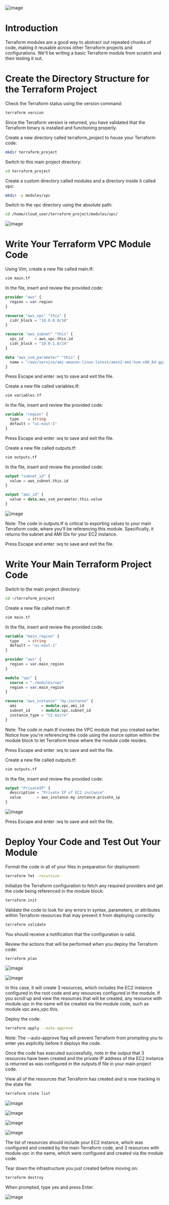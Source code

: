 ![image](https://user-images.githubusercontent.com/44756128/117154373-657cdb80-ad81-11eb-9eae-9f84f24f4f05.png)

# Introduction
Terraform modules are a good way to abstract out repeated chunks of code, making it reusable across other Terraform projects and configurations. We'll be writing a basic Terraform module from scratch and then testing it out.

# Create the Directory Structure for the Terraform Project
Check the Terraform status using the version command:
```sh
terraform version
```

Since the Terraform version is returned, you have validated that the Terraform binary is installed and functioning properly.

Create a new directory called terraform_project to house your Terraform code:
```sh
mkdir terraform_project
```

Switch to this main project directory:
```sh
cd terraform_project
```

Create a custom directory called modules and a directory inside it called vpc:
```sh
mkdir -p modules/vpc
```

Switch to the vpc directory using the absolute path:
```sh
cd /home/cloud_user/terraform_project/modules/vpc/
```

![image](https://user-images.githubusercontent.com/44756128/117156500-5dbe3680-ad83-11eb-8307-7e99ef1be966.png)

# Write Your Terraform VPC Module Code
Using Vim, create a new file called main.tf:
```sh
vim main.tf
```

In the file, insert and review the provided code:
```tf
provider "aws" {
  region = var.region
}

resource "aws_vpc" "this" {
  cidr_block = "10.0.0.0/16"
}

resource "aws_subnet" "this" {
  vpc_id     = aws_vpc.this.id
  cidr_block = "10.0.1.0/24"
}

data "aws_ssm_parameter" "this" {
  name = "/aws/service/ami-amazon-linux-latest/amzn2-ami-hvm-x86_64-gp2"
}
```

Press Escape and enter :wq to save and exit the file.

Create a new file called variables.tf:
```sh
vim variables.tf
```

In the file, insert and review the provided code:
```tf
variable "region" {
  type    = string
  default = "us-east-1"
}
```

Press Escape and enter :wq to save and exit the file.

Create a new file called outputs.tf:
```sh
vim outputs.tf
```

In the file, insert and review the provided code:
```tf
output "subnet_id" {
  value = aws_subnet.this.id
}

output "ami_id" {
  value = data.aws_ssm_parameter.this.value
}
```

![image](https://user-images.githubusercontent.com/44756128/117156962-cdccbc80-ad83-11eb-83a8-83ba967fd3bb.png)

Note: The code in outputs.tf is critical to exporting values to your main Terraform code, where you'll be referencing this module. Specifically, it returns the subnet and AMI IDs for your EC2 instance.

Press Escape and enter :wq to save and exit the file.

# Write Your Main Terraform Project Code
Switch to the main project directory:
```sh
cd ~/terraform_project
```

Create a new file called main.tf:
```sh
vim main.tf
```

In the file, insert and review the provided code:
```tf
variable "main_region" {
  type    = string
  default = "us-east-1"
}

provider "aws" {
  region = var.main_region
}

module "vpc" {
  source = "./modules/vpc"
  region = var.main_region
}

resource "aws_instance" "my-instance" {
  ami           = module.vpc.ami_id
  subnet_id     = module.vpc.subnet_id
  instance_type = "t2.micro"
}
```

Note: The code in main.tf invokes the VPC module that you created earlier. Notice how you're referencing the code using the source option within the module block to let Terraform know where the module code resides.

Press Escape and enter :wq to save and exit the file.

Create a new file called outputs.tf:
```sh
vim outputs.tf
```

In the file, insert and review the provided code:
```tf
output "PrivateIP" {
  description = "Private IP of EC2 instance"
  value       = aws_instance.my-instance.private_ip
}
```

![image](https://user-images.githubusercontent.com/44756128/117157399-2f8d2680-ad84-11eb-96ad-742a1085c8b8.png)

Press Escape and enter :wq to save and exit the file.

# Deploy Your Code and Test Out Your Module
Format the code in all of your files in preparation for deployment:
```sh
terraform fmt -recursive
```

Initialize the Terraform configuration to fetch any required providers and get the code being referenced in the module block:
```sh
terraform init
```

Validate the code to look for any errors in syntax, parameters, or attributes within Terraform resources that may prevent it from deploying correctly:
```sh
terraform validate
```

You should receive a notification that the configuration is valid.

Review the actions that will be performed when you deploy the Terraform code:
```sh
terraform plan
```

![image](https://user-images.githubusercontent.com/44756128/117157710-6feca480-ad84-11eb-882f-233d05900a6b.png)

![image](https://user-images.githubusercontent.com/44756128/117157887-97dc0800-ad84-11eb-9e62-a74828d5c41e.png)

In this case, it will create 3 resources, which includes the EC2 instance configured in the root code and any resources configured in the module. If you scroll up and view the resources that will be created, any resource with module.vpc in the name will be created via the module code, such as module.vpc.aws_vpc.this.

Deploy the code:
```sh
terraform apply --auto-approve
```

Note: The --auto-approve flag will prevent Terraform from prompting you to enter yes explicitly before it deploys the code.

Once the code has executed successfully, note in the output that 3 resources have been created and the private IP address of the EC2 instance is returned as was configured in the outputs.tf file in your main project code.

View all of the resources that Terraform has created and is now tracking in the state file:
```sh
terraform state list
```

![image](https://user-images.githubusercontent.com/44756128/117158226-da054980-ad84-11eb-9da9-9eb6035d4f39.png)

![image](https://user-images.githubusercontent.com/44756128/117158551-20f33f00-ad85-11eb-82fa-897ac0a82da8.png)

![image](https://user-images.githubusercontent.com/44756128/117158612-30728800-ad85-11eb-9d49-bfc866268ea9.png)

![image](https://user-images.githubusercontent.com/44756128/117158685-43855800-ad85-11eb-94ce-c8ce513cc76b.png)

The list of resources should include your EC2 instance, which was configured and created by the main Terraform code, and 3 resources with module.vpc in the name, which were configured and created via the module code.

Tear down the infrastructure you just created before moving on:
```sh
terraform destroy
```

When prompted, type yes and press Enter.

![image](https://user-images.githubusercontent.com/44756128/117158922-7596ba00-ad85-11eb-838c-2b026f7c9e09.png)
